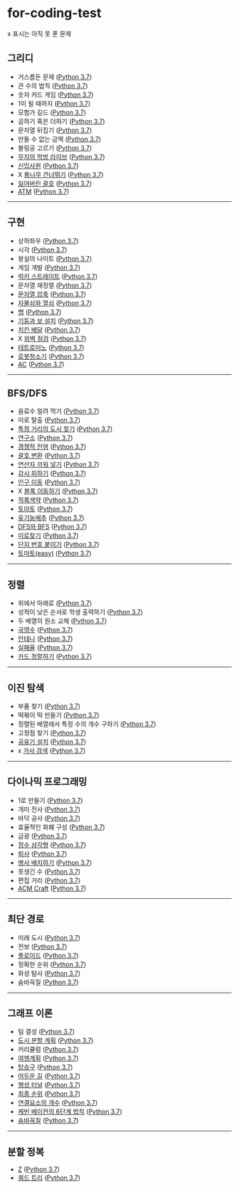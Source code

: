 # for-coding-test
x 표시는 아직 못 푼 문제   
## 그리디   
* 거스름돈 문제 ([Python 3.7](https://github.com/Tin1209/for-coding-test/blob/main/Greedy/example_%EA%B1%B0%EC%8A%A4%EB%A6%84%EB%8F%88.py))
* 큰 수의 법칙 ([Python 3.7](https://github.com/Tin1209/for-coding-test/blob/main/Greedy/problem_%ED%81%B0%EC%88%98%EC%9D%98%EB%B2%95%EC%B9%99.py))
* 숫자 카드 게임 ([Python 3.7](https://github.com/Tin1209/for-coding-test/blob/main/Greedy/problem_%EC%88%AB%EC%9E%90%EC%B9%B4%EB%93%9C%EA%B2%8C%EC%9E%84.py)) 
* 1이 될 때까지 ([Python 3.7](https://github.com/Tin1209/for-coding-test/blob/main/Greedy/problem_1%EC%9D%B4%EB%90%A0%EB%95%8C%EA%B9%8C%EC%A7%80.py))
* 모험가 길드 ([Python 3.7](https://github.com/Tin1209/for-coding-test/blob/main/Greedy/Greedy_problem_%EB%AA%A8%ED%97%98%EA%B0%80%EA%B8%B8%EB%93%9C.py))
* 곱하기 혹은 더하기 ([Python 3.7](https://github.com/Tin1209/for-coding-test/blob/main/Greedy/Greedy_problem_%EA%B3%B1%ED%95%98%EA%B8%B0%ED%98%B9%EC%9D%80%EB%8D%94%ED%95%98%EA%B8%B0.py))
* 문자열 뒤집기 ([Python 3.7](https://github.com/Tin1209/for-coding-test/blob/main/Greedy/Greedy_problem_%EB%AC%B8%EC%9E%90%EC%97%B4%EB%92%A4%EC%A7%91%EA%B8%B0.py))
* 만들 수 없는 금액 ([Python 3.7](https://github.com/Tin1209/for-coding-test/blob/main/Greedy/Greedy_problem_%EB%A7%8C%EB%93%A4%EC%88%98%EC%97%86%EB%8A%94%EA%B8%88%EC%95%A1.py))
* 볼링공 고르기 ([Python 3.7](https://github.com/Tin1209/for-coding-test/blob/main/Greedy/Greedy_problem_%EB%B3%BC%EB%A7%81%EA%B3%B5.py))
* [무지의 먹방 라이브](https://programmers.co.kr/learn/courses/30/lessons/42891) ([Python 3.7](https://github.com/Tin1209/for-coding-test/blob/main/Greedy/programmers42891_%EB%AC%B4%EC%A7%80%EC%9D%98%EB%A8%B9%EB%B0%A9%EB%9D%BC%EC%9D%B4%EB%B8%8C.py))
* [신입사원](https://www.acmicpc.net/problem/1946) ([Python 3.7](https://github.com/Tin1209/for-coding-test/blob/main/Greedy/BOJ1946_%EC%8B%A0%EC%9E%85%EC%82%AC%EC%9B%90.py))
* X [통나무 건너뛰기](https://www.acmicpc.net/problem/11497) ([Python 3.7](https://github.com/Tin1209/for-coding-test/blob/main/Greedy/BOJ11497_%ED%86%B5%EB%82%98%EB%AC%B4%EA%B1%B4%EB%84%88%EB%9B%B0%EA%B8%B0.py))
* [잃어버린 괄호](https://www.acmicpc.net/problem/1541) ([Python 3.7](https://github.com/Tin1209/for-coding-test/blob/main/Greedy/BOJ1541_%EC%9E%83%EC%96%B4%EB%B2%84%EB%A6%B0%EA%B4%84%ED%98%B8.py))
* [ATM](https://www.acmicpc.net/problem/11399) ([Python 3.7](https://github.com/Tin1209/for-coding-test/blob/main/Greedy/BOJ11399_ATM.py))    
---
## 구현   
* 상하좌우 ([Python 3.7](https://github.com/Tin1209/for-coding-test/blob/main/Implementation/example_%EC%83%81%ED%95%98%EC%A2%8C%EC%9A%B0.py))
* 시각 ([Python 3.7](https://github.com/Tin1209/for-coding-test/blob/main/Implementation/example_%EC%8B%9C%EA%B0%81.py))
* 왕실의 나이트 ([Python 3.7](https://github.com/Tin1209/for-coding-test/blob/main/Implementation/problem_%EC%99%95%EC%8B%A4%EC%9D%98%EB%82%98%EC%9D%B4%ED%8A%B8.py)) 
* 게임 개발 ([Python 3.7](https://github.com/Tin1209/for-coding-test/blob/main/Implementation/problem_%EA%B2%8C%EC%9E%84%EA%B0%9C%EB%B0%9C.py))
* [럭키 스트레이트](https://www.acmicpc.net/problem/18406) ([Python 3.7](https://github.com/Tin1209/for-coding-test/blob/main/Implementation/BOJ18406_%EB%9F%AD%ED%82%A4%EC%8A%A4%ED%8A%B8%EB%A0%88%EC%9D%B4%ED%8A%B8.py))
* 문자열 재정렬 ([Python 3.7](https://github.com/Tin1209/for-coding-test/blob/main/Implementation/Implementation_problem_%EB%AC%B8%EC%9E%90%EC%97%B4%EC%9E%AC%EC%A0%95%EB%A0%AC.py))
* [문자열 압축](https://programmers.co.kr/learn/courses/30/lessons/60057) ([Python 3.7](https://github.com/Tin1209/for-coding-test/blob/main/Implementation/programmers60057_%EB%AC%B8%EC%9E%90%EC%97%B4%EC%95%95%EC%B6%95.py))
* [자물쇠와 열쇠](https://programmers.co.kr/learn/courses/30/lessons/60059) ([Python 3.7](https://github.com/Tin1209/for-coding-test/blob/main/Implementation/programmers60059_%EC%9E%90%EB%AC%BC%EC%87%A0%EC%99%80%EC%97%B4%EC%87%A0.py))
* [뱀](https://www.acmicpc.net/problem/3190) ([Python 3.7](https://github.com/Tin1209/for-coding-test/blob/main/Implementation/BOJ3190_%EB%B1%80.py))
* [기둥과 보 설치](https://programmers.co.kr/learn/courses/30/lessons/60061) ([Python 3.7](https://github.com/Tin1209/for-coding-test/blob/main/Implementation/programmers60061_%EA%B8%B0%EB%91%A5%EA%B3%BC%EB%B3%B4%EC%84%A4%EC%B9%98.py))
* [치킨 배달](https://www.acmicpc.net/problem/15686) ([Python 3.7](https://github.com/Tin1209/for-coding-test/blob/main/Implementation/BOJ15686_%EC%B9%98%ED%82%A8%EB%B0%B0%EB%8B%AC.py))
* X [외벽 점검](https://programmers.co.kr/learn/courses/30/lessons/60062) ([Python 3.7](https://github.com/Tin1209/for-coding-test/blob/main/Implementation/programmers60062_%EC%99%B8%EB%B2%BD%EC%A0%90%EA%B2%80.py))
* [테트로미노](https://www.acmicpc.net/problem/14500) ([Python 3.7](https://github.com/Tin1209/for-coding-test/blob/main/Implementation/BOJ14500_%ED%85%8C%ED%8A%B8%EB%A1%9C%EB%AF%B8%EB%85%B8.py))      
* [로봇청소기](https://www.acmicpc.net/problem/14503) ([Python 3.7](https://github.com/Tin1209/for-coding-test/blob/main/Implementation/BOJ14503_%EB%A1%9C%EB%B4%87%EC%B2%AD%EC%86%8C%EA%B8%B0.py))  
* [AC](https://www.acmicpc.net/problem/5430) ([Python 3.7]()) 
---   
## BFS/DFS  
* 음료수 얼려 먹기 ([Python 3.7](https://github.com/Tin1209/for-coding-test/blob/main/BFS%26DFS/problem_%EC%9D%8C%EB%A3%8C%EC%88%98%EC%96%BC%EB%A0%A4%EB%A8%B9%EA%B8%B0.py))
* 미로 탈출 ([Python 3.7](https://github.com/Tin1209/for-coding-test/blob/main/BFS%26DFS/problem_%EB%AF%B8%EB%A1%9C%ED%83%88%EC%B6%9C.py))
* [특정 거리의 도시 찾기](https://www.acmicpc.net/problem/18352) ([Python 3.7](https://github.com/Tin1209/for-coding-test/blob/main/BFS%26DFS/BOJ18352_%ED%8A%B9%EC%A0%95%EA%B1%B0%EB%A6%AC%EC%9D%98%EB%8F%84%EC%8B%9C%EC%B0%BE%EA%B8%B0.py))
* [연구소](https://www.acmicpc.net/problem/14502) ([Python 3.7](https://github.com/Tin1209/for-coding-test/blob/main/BFS%26DFS/BOJ14502_%EC%97%B0%EA%B5%AC%EC%86%8C.py))
* [경쟁적 전염](https://www.acmicpc.net/problem/18405) ([Python 3.7](https://github.com/Tin1209/for-coding-test/blob/main/BFS%26DFS/BOJ18405_%EA%B2%BD%EC%9F%81%EC%A0%81%EC%A0%84%EC%97%BC.py))
* [괄호 변환](https://programmers.co.kr/learn/courses/30/lessons/60058) ([Python 3.7](https://github.com/Tin1209/for-coding-test/blob/main/BFS%26DFS/programmers60058_%EA%B4%84%ED%98%B8%EB%B3%80%ED%99%98.py))
* [연산자 끼워 넣기](https://www.acmicpc.net/problem/14888) ([Python 3.7](https://github.com/Tin1209/for-coding-test/blob/main/BFS%26DFS/BOJ14888_%EC%97%B0%EC%82%B0%EC%9E%90%EB%81%BC%EC%9B%8C%EB%84%A3%EA%B8%B0.py))
* [감시 피하기](https://www.acmicpc.net/problem/18428) ([Python 3.7](https://github.com/Tin1209/for-coding-test/blob/main/BFS%26DFS/BOJ18428_%EA%B0%90%EC%8B%9C%ED%94%BC%ED%95%98%EA%B8%B0.py))
* [인구 이동](https://www.acmicpc.net/problem/16234) ([Python 3.7](https://github.com/Tin1209/for-coding-test/blob/main/BFS%26DFS/BOJ16234_%EC%9D%B8%EA%B5%AC%EC%9D%B4%EB%8F%99.py))
* X [블록 이동하기](https://programmers.co.kr/learn/courses/30/lessons/60063) ([Python 3.7](https://github.com/Tin1209/for-coding-test/blob/main/BFS%26DFS/programmers60063_%EB%B8%94%EB%A1%9D%EC%9D%B4%EB%8F%99%ED%95%98%EA%B8%B0.py))  
* [적록색약](https://www.acmicpc.net/problem/10026) ([Python 3.7](https://github.com/Tin1209/for-coding-test/blob/main/BFS%26DFS/BOJ10026_%EC%A0%81%EB%A1%9D%EC%83%89%EC%95%BD.py))  
* [토마토](https://www.acmicpc.net/problem/7569) ([Python 3.7](https://github.com/Tin1209/for-coding-test/blob/main/BFS%26DFS/BOJ7569_%ED%86%A0%EB%A7%88%ED%86%A0.py))  
* [유기농배추](https://www.acmicpc.net/problem/1012) ([Python 3.7]())
* [DFS와 BFS](https://www.acmicpc.net/problem/1260) ([Python 3.7]())
* [미로찾기](https://www.acmicpc.net/problem/2178) ([Python 3.7]())
* [단지 번호 붙이기](https://www.acmicpc.net/problem/2667) ([Python 3.7]())
* [토마토(easy)](https://www.acmicpc.net/problem/7576) ([Python 3.7]())
--- 
## 정렬   
* 위에서 아래로 ([Python 3.7](https://github.com/Tin1209/for-coding-test/blob/main/Sorting/problem_%EC%9C%84%EC%97%90%EC%84%9C%EC%95%84%EB%9E%98%EB%A1%9C.py))
* 성적이 낮은 순서로 학생 출력하기 ([Python 3.7](https://github.com/Tin1209/for-coding-test/blob/main/Sorting/problem_%EC%84%B1%EC%A0%81%EC%9D%B4%EB%82%AE%EC%9D%80%EC%88%9C%EC%84%9C%EB%A1%9C%ED%95%99%EC%83%9D%EC%B6%9C%EB%A0%A5%ED%95%98%EA%B8%B0.py))
* 두 배열의 원소 교체 ([Python 3.7](https://github.com/Tin1209/for-coding-test/blob/main/Sorting/problem_%EB%91%90%EB%B0%B0%EC%97%B4%EC%9D%98%EC%9B%90%EC%86%8C%EA%B5%90%EC%B2%B4.py))
* [국영수](https://www.acmicpc.net/problem/10825) ([Python 3.7](https://github.com/Tin1209/for-coding-test/blob/main/Sorting/BOJ10825_%EA%B5%AD%EC%98%81%EC%88%98.py))
* [안테나](https://www.acmicpc.net/problem/18310) ([Python 3.7](https://github.com/Tin1209/for-coding-test/blob/main/Sorting/BOJ18310_%EC%95%88%ED%85%8C%EB%82%98.py))
* [실패율](https://programmers.co.kr/learn/courses/30/lessons/42889) ([Python 3.7](https://github.com/Tin1209/for-coding-test/blob/main/Sorting/programmers42889_%EC%8B%A4%ED%8C%A8%EC%9C%A8.py))   
* [카드 정렬하기](https://www.acmicpc.net/problem/1715) ([Python 3.7](https://github.com/Tin1209/for-coding-test/blob/main/Sorting/BOJ1715_%EC%B9%B4%EB%93%9C%EC%A0%95%EB%A0%AC%ED%95%98%EA%B8%B0.py))
---
## 이진 탐색   
* 부품 찾기 ([Python 3.7](https://github.com/Tin1209/for-coding-test/blob/main/Binary%20Search/problem_%EB%B6%80%ED%92%88%EC%B0%BE%EA%B8%B0.py))
* 떡볶이 떡 만들기 ([Python 3.7](https://github.com/Tin1209/for-coding-test/blob/main/Binary%20Search/problem_%EB%96%A1%EB%B3%B6%EC%9D%B4%EB%96%A1%EB%A7%8C%EB%93%A4%EA%B8%B0.py))
* 정렬된 배열에서 특정 수의 개수 구하기 ([Python 3.7](https://github.com/Tin1209/for-coding-test/blob/main/Binary%20Search/Binary_search_problem_%EC%A0%95%EB%A0%AC%EB%90%9C%EB%B0%B0%EC%97%B4%EC%97%90%EC%84%9C%ED%8A%B9%EC%A0%95%EC%88%98%EC%9D%98%EA%B0%9C%EC%88%98%EA%B5%AC%ED%95%98%EA%B8%B0.py))
* 고정점 찾기 ([Python 3.7](https://github.com/Tin1209/for-coding-test/blob/main/Binary%20Search/Binary_search_problem_%EA%B3%A0%EC%A0%95%EC%A0%90%EC%B0%BE%EA%B8%B0.py)) 
* [공유기 설치](https://www.acmicpc.net/problem/2110) ([Python 3.7](https://github.com/Tin1209/for-coding-test/blob/main/Binary%20Search/BOJ2110_%EA%B3%B5%EC%9C%A0%EA%B8%B0%EC%84%A4%EC%B9%98.py))  
* x [가사 검색](https://programmers.co.kr/learn/courses/30/lessons/60060) ([Python 3.7](https://github.com/Tin1209/for-coding-test/blob/main/Binary%20Search/programmers60060_%EA%B0%80%EC%82%AC%EA%B2%80%EC%83%89.py)) 
---   
## 다이나믹 프로그래밍   
* 1로 만들기 ([Python 3.7](https://github.com/Tin1209/for-coding-test/blob/main/Dynamic%20Programming/problem_1%EB%A1%9C%EB%A7%8C%EB%93%A4%EA%B8%B0.py))   
* 개미 전사 ([Python 3.7](https://github.com/Tin1209/for-coding-test/blob/main/Dynamic%20Programming/problem_%EA%B0%9C%EB%AF%B8%EC%A0%84%EC%82%AC.py))  
* 바닥 공사 ([Python 3.7](https://github.com/Tin1209/for-coding-test/blob/main/Dynamic%20Programming/problem_%EB%B0%94%EB%8B%A5%EA%B3%B5%EC%82%AC.py))  
* 효율적인 화폐 구성 ([Python 3.7](https://github.com/Tin1209/for-coding-test/blob/main/Dynamic%20Programming/problem_%ED%9A%A8%EC%9C%A8%EC%A0%81%EC%9D%B8%ED%99%94%ED%8F%90%EA%B5%AC%EC%84%B1.py))     
* 금광 ([Python 3.7](https://github.com/Tin1209/for-coding-test/blob/main/Dynamic%20Programming/Dynamic_Programming_problem_%EA%B8%88%EA%B4%91.py))    
* [정수 삼각형](https://www.acmicpc.net/problem/1932) ([Python 3.7](https://github.com/Tin1209/for-coding-test/blob/main/Dynamic%20Programming/BOJ1932_%EC%A0%95%EC%88%98%EC%82%BC%EA%B0%81%ED%98%95.py))   
* [퇴사](https://www.acmicpc.net/problem/14501) ([Python 3.7](https://github.com/Tin1209/for-coding-test/blob/main/Dynamic%20Programming/BOJ14501_%ED%87%B4%EC%82%AC.py))    
* [병사 배치하기](https://www.acmicpc.net/problem/18353) ([Python 3.7](https://github.com/Tin1209/for-coding-test/blob/main/Dynamic%20Programming/BOJ18353_%EB%B3%91%EC%82%AC%EB%B0%B0%EC%B9%98%ED%95%98%EA%B8%B0.py))   
* 못생긴 수 ([Python 3.7](https://github.com/Tin1209/for-coding-test/blob/main/Dynamic%20Programming/Dynamic_Programming_problem_%EB%AA%BB%EC%83%9D%EA%B8%B4%EC%88%98.py))   
* 편집 거리 ([Python 3.7](https://github.com/Tin1209/for-coding-test/blob/main/Dynamic%20Programming/Dynamic_Programming_problem_%ED%8E%B8%EC%A7%91%EA%B1%B0%EB%A6%AC.py))   
* [ACM Craft](https://www.acmicpc.net/problem/1005) ([Python 3.7](https://github.com/Tin1209/for-coding-test/blob/main/Dynamic%20Programming/BOJ1005_ACMCraft.py)) 
---
## 최단 경로  
* 미래 도시 ([Python 3.7](https://github.com/Tin1209/for-coding-test/blob/main/Shortest%20Path/problem_%EB%AF%B8%EB%9E%98%EB%8F%84%EC%8B%9C.py))   
* 전보 ([Python 3.7](https://github.com/Tin1209/for-coding-test/blob/main/Shortest%20Path/problem_%EC%A0%84%EB%B3%B4.py))
* [플로이드](https://www.acmicpc.net/problem/11404) ([Python 3.7](https://github.com/Tin1209/for-coding-test/blob/main/Shortest%20Path/BOJ11404_%ED%94%8C%EB%A1%9C%EC%9D%B4%EB%93%9C.py))   
* 정확한 순위 ([Python 3.7](https://github.com/Tin1209/for-coding-test/blob/main/Shortest%20Path/Shortest_Path_problem_%EC%A0%95%ED%99%95%ED%95%9C%EC%88%9C%EC%9C%84.py))   
* 화성 탐사 ([Python 3.7](https://github.com/Tin1209/for-coding-test/blob/main/Shortest%20Path/Shortest_Path_problem_%ED%99%94%EC%84%B1%ED%83%90%EC%82%AC.py))   
* 숨바꼭질 ([Python 3.7](https://github.com/Tin1209/for-coding-test/blob/main/Shortest%20Path/Shortest_Path_problem_%EC%88%A8%EB%B0%94%EA%BC%AD%EC%A7%88.py))   
---
## 그래프 이론   
* 팀 결성 ([Python 3.7](https://github.com/Tin1209/for-coding-test/blob/main/Graph/problem_%ED%8C%80%EA%B2%B0%EC%84%B1.py))   
* [도시 분할 계획](https://www.acmicpc.net/problem/1647) ([Python 3.7](https://github.com/Tin1209/for-coding-test/blob/main/Graph/BOJ1647_%EB%8F%84%EC%8B%9C_%EB%B6%84%ED%95%A0_%EA%B3%84%ED%9A%8D.py))   
* 커리큘럼 ([Python 3.7](https://github.com/Tin1209/for-coding-test/blob/main/Graph/problem_%EC%BB%A4%EB%A6%AC%ED%81%98%EB%9F%BC.py))   
* [여행계획](https://www.acmicpc.net/problem/1976) ([Python 3.7](https://github.com/Tin1209/for-coding-test/blob/main/Graph/BOJ1976_%EC%97%AC%ED%96%89%EA%B3%84%ED%9A%8D.py))   
* [탑승구](https://www.acmicpc.net/problem/10775) ([Python 3.7](https://github.com/Tin1209/for-coding-test/blob/main/Graph/BOJ10775_%ED%83%91%EC%8A%B9%EA%B5%AC.py))   
* [어두운 길](https://www.acmicpc.net/problem/6497) ([Python 3.7](https://github.com/Tin1209/for-coding-test/blob/main/Graph/BOJ6497_%EC%96%B4%EB%91%90%EC%9A%B4%EA%B8%B8.py))   
* [행성 터널](https://www.acmicpc.net/problem/2887) ([Python 3.7](https://github.com/Tin1209/for-coding-test/blob/main/Graph/BOJ2887_%ED%96%89%EC%84%B1%ED%84%B0%EB%84%90.py))   
* [최종 순위](https://w````ww.acmicpc.net/problem/3665) ([Python 3.7](https://github.com/Tin1209/for-coding-test/blob/main/Graph/BOJ3665_%EC%B5%9C%EC%A2%85%EC%88%9C%EC%9C%84.py))   
* [연결요소의 개수](https://www.acmicpc.net/problem/11724) ([Python 3.7]())
* [케빈 베이컨의 6단계 법칙](https://www.acmicpc.net/problem/1389) ([Python 3.7]())
* [숨바꼭질](https://www.acmicpc.net/problem/1697) ([Python 3.7]())
---
## 분할 정복  
* [Z](https://www.acmicpc.net/problem/1074) ([Python 3.7]())
* [쿼드 트리](https://www.acmicpc.net/problem/1992) ([Python 3.7]())

